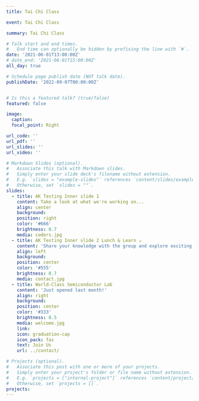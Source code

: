 ```yaml
---
title: Tai Chi Class

event: Tai Chi Class

summary: Tai Chi Class

# Talk start and end times.
#   End time can optionally be hidden by prefixing the line with `#`.
date: '2021-06-01T13:00:00Z'
# date_end: '2021-06-01T15:00:00Z'
all_day: true

# Schedule page publish date (NOT talk date).
publishDate: '2022-09-07T00:00:00Z'


# Is this a featured talk? (true/false)
featured: false

image:
  caption: 
  focal_point: Right

url_code: ''
url_pdf: ''
url_slides: ''
url_video: ''

# Markdown Slides (optional).
#   Associate this talk with Markdown slides.
#   Simply enter your slide deck's filename without extension.
#   E.g. `slides = "example-slides"` references `content/slides/example-slides.md`.
#   Otherwise, set `slides = ""`.
slides:
  - title: AK Testing Inner slide 1
    content: Take a look at what we're working on...
    align: center
    background:
    position: right
    color: '#666'
    brightness: 0.7
    media: coders.jpg
  - title: AK Testing Inner slide 2 Lunch & Learn ☕️
    content: 'Share your knowledge with the group and explore exciting new topics together!'
    align: left
    background:
    position: center
    color: '#555'
    brightness: 0.7
    media: contact.jpg
  - title: World-Class Semiconductor Lab
    content: 'Just opened last month!'
    align: right
    background:
    position: center
    color: '#333'
    brightness: 0.5
    media: welcome.jpg
    link:
    icon: graduation-cap
    icon_pack: fas
    text: Join Us
    url: ../contact/

# Projects (optional).
#   Associate this post with one or more of your projects.
#   Simply enter your project's folder or file name without extension.
#   E.g. `projects = ["internal-project"]` references `content/project/deep-learning/index.md`.
#   Otherwise, set `projects = []`.
projects:
---
```

